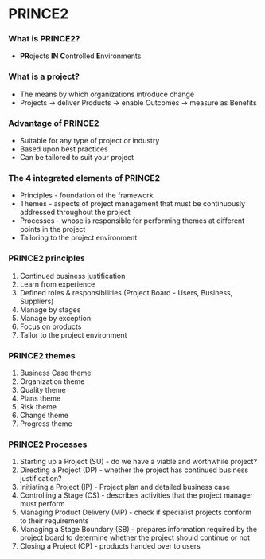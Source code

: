 # PRINCE2
### What is PRINCE2?
- **PR**ojects **IN** **C**ontrolled **E**nvironments

### What is a project?
- The means by which organizations introduce change
- Projects -> deliver Products -> enable Outcomes -> measure as Benefits

### Advantage of PRINCE2
- Suitable for any type of project or industry
- Based upon best practices
- Can be tailored to suit your project

### The 4 integrated elements of PRINCE2
- Principles - foundation of the framework
- Themes - aspects of project management that must be continuously addressed throughout the project
- Processes - whose is responsible for performing themes at different points in the project
- Tailoring to the project environment

### PRINCE2 principles
1. Continued business justification
2. Learn from experience
3. Defined roles & responsibilities (Project Board - Users, Business, Suppliers)
4. Manage by stages
5. Manage by exception
6. Focus on products
7. Tailor to the project environment

### PRINCE2 themes
1. Business Case theme
2. Organization theme
3. Quality theme
4. Plans theme
5. Risk theme
6. Change theme
7. Progress theme

### PRINCE2 Processes
1. Starting up a Project (SU) - do we have a viable and worthwhile project?
2. Directing a Project (DP) - whether the project has continued business justification?
3. Initiating a Project (IP) - Project plan and detailed business case
4. Controlling a Stage (CS) - describes activities that the project manager must perform
5. Managing Product Delivery (MP) - check if specialist projects conform to their requirements
6. Managing a Stage Boundary (SB) - prepares information required by the project board to determine whether the project should continue or not
7. Closing a Project (CP) - products handed over to users

